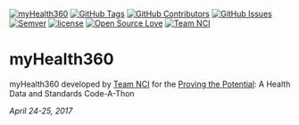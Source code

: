 [![myHealth360](https://img.shields.io/badge/myHealth360-API-ffca96.svg)](README.md)
[![GitHub Tags](https://img.shields.io/github/tag/nci-ats/myHealth360.svg)](https://github.com/nci-ats/myHealth360/tags)
[![GitHub Contributors](https://img.shields.io/github/contributors/nci-ats/myHealth360.svg)](https://github.com/nci-ats/myHealth360/graphs/contributors)
[![GitHub Issues](https://img.shields.io/github/issues/nci-ats/myHealth360.svg)](https://github.com/nci-ats/myHealth360/issues)
[![Semver](https://img.shields.io/badge/SemVer-2.0-blue.svg)](http://semver.org/spec/v2.0.0.html)
[![license](https://img.shields.io/github/license/mashape/apistatus.svg?maxAge=2592000)](https://opensource.org/licenses/MIT)
[![Open Source Love](https://badges.frapsoft.com/os/v1/open-source.svg?v=103)](https://github.com/ellerbrock/open-source-badge/)
[![Team NCI](https://img.shields.io/badge/Team-nci-a80000.svg)](README.md)

# myHealth360

myHealth360 developed by [Team NCI](http://www.nciinc.com/) for the [Proving the Potential](https://www.cccinnovationcenter.com/challenges/proving-the-potential-a-health-data-and-standards-code-a-thon/): A Health Data and Standards Code-A-Thon 

_April 24-25, 2017_

